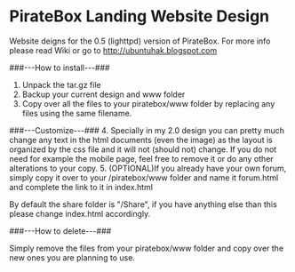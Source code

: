 PirateBox Landing Website Design
=========

Website deigns for the 0.5 (lighttpd) version of PirateBox.
For more info please read Wiki or go to http://ubuntuhak.blogspot.com

###---How to install---###

1. Unpack the tar.gz file
2. Backup your current design and www folder
3. Copy over all the files to your piratebox/www folder by replacing any files using the same filename.

###---Customize---###
4. Specially in my 2.0 design you can pretty much change any text in the html documents (even the image) as the layout is organized by the css file and it will not (should not) change. If you do not need for example the mobile page, feel free to remove it or do any other alterations to your copy.
5. (OPTIONAL)If you already have your own forum, simply copy it over to your /piratebox/www folder and name it forum.html and complete the link to it in index.html

By default the share folder is "/Share", if you have anything else than this please change index.html accordingly.

###---How to delete---###

Simply remove the files from your piratebox/www folder and copy over the new ones you are planning to use.